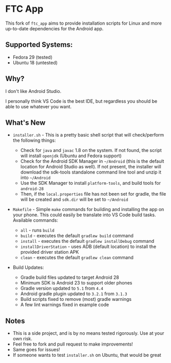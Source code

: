 # FTC App
  This fork of `ftc_app` aims to provide installation scripts for Linux and more up-to-date dependencies for the Android app.

## Supported Systems:
  - Fedora 29 (tested)
  - Ubuntu 18 (untested)

## Why?
  I don't like Android Studio.

  I personally think VS Code is the best IDE, but regardless you should be able to use whatever you want.

## What's New
  - `installer.sh` - This is a pretty basic shell script that will check/perform the following things:
    - Check for `java` and `javac` 1.8 on the system. If not found, the script will install `openjdk` (Ubuntu and Fedora support)
    - Check for the Android SDK Manager in `~/Android` (this is the default location for Android Studio as well). If not present, the installer will download the sdk-tools standalone command line tool and unzip it into `~/Android`
    - Use the SDK Manager to install `platform-tools`, and build tools for `android-28`
    - Then, if the `local.properties` file has not been set for gradle, the file will be created and `sdk.dir` will be set to `~/Android`

  - `Makefile` - Simple `make` commands for building and installing the app on your phone. This could easily be translate into VS Code build tasks. Available commands:
    - `all` - runs `build`
    - `build` - executes the default `gradlew build` command
    - `install` - executes the default `gradlew installDebug` command
    - `installDriverStation` - uses ADB (default location) to install the provided driver station APK
    - `clean` - executes the default `gradlew clean` command

  - Build Updates: 
    - Gradle build files updated to target Android 28
    - Minimum SDK is Android 23 to support older phones
    - Gradle version updated to `5.1` from `4.4`
    - Android gradle plugin updated to `3.2.1` from `3.1.3`
    - Build scripts fixed to remove (most) gradle warnings
    - A few lint warnings fixed in example code

## Notes
  - This is a side project, and is by no means tested rigorously. Use at your own risk.
  - Feel free to fork and pull request to make improvements!
  - Same goes for issues!
  - If someone wants to test `installer.sh` on Ubuntu, that would be great
